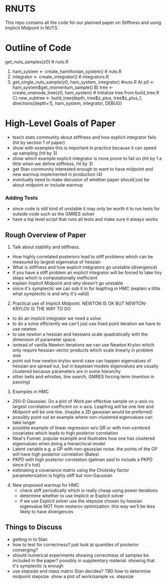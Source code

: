 # RNUTS

This repo contains all the code for our planned paper on Stiffness and using Implicit Midpoint in NUTS.

# Outline of Code
get_nuts_samples(z0) # nuts.R
   1) ham_system <- create_hamiltonian_system() # nuts.R
   2) integrator <- create_integrator() # integrators.R
   3) get_single_nuts_sample(z0, ham_system, integrator) #nuts.R
      A) p0 <- ham_system$get_momentum_sample()
      B) tree <- create_onenode_tree(z0, ham_system) # initialize tree from build_tree.R
      C) new_subtree <- build_tree(depth, tree$z_plus, tree$z_plus_1, directions[depth+1], ham_system, integrator, DEBUG)

# High-Level Goals of Paper
- teach stats community about stiffness and how explicit integrator fails (hit by section 1 of paper)
- show with examples this is important in practice because it can speed up sampling (hit by 3)
- show which example explicit integrator is more prone to fail on (hit by 1 a little when we define stiffness, hit by 3)
- get Stan community interested enough to want to have midpoint and new warmup implemented in production (4)
- eventually need to make decusion of whether paper should just be about midpoint or include warmup

### Adding Tests
- since code is still kind of unstable it may only be worth it to run tests for outside code such as the GMRES solver
- have a top level script that runs all tests and make sure it always works

## Rough Overview of Paper
1. Talk about stability and stiffness.
- How highly correlated posteriors lead to stiff problems which can be measured by largest eigenvalue of hessian
- What is stiffness and how explicit integrators go unstable (divergence)
- if you have a stiff problem an explicit integrator will be forced to take tiny steps which is computationally inefficient
- explain Implicit Midpoint and why doesn't go unstable
- since it's symplectic we can sub it in for leapfrog in HMC (explain a little what symplectic is and why it's valid)

2. Practical use of Implicit Midpoint. NEWTON IS OK BUT NEWTON-KRYLOV IS THE WAY TO GO
- to do an implicit integrator we need a solve
- to do a solve efficiently we can't just use fixed point iteration we have to use newton
- to use newton a hessian and hessians scale quadratically with the dimension of parameter space. 
- isntead of vanilla Newton iterations we can use Newton Krylov which only require hessian-vector products which scale linearly in problem size
- point out how newton krylov worst case can happen eigenvalues of hessian are spread out, but in bayesian models eigenvalues are usually clustered because parameters are in some hierarchy
- other bells and whistles, line search, GMRES forcing term (mention in passing)

3. Examples in HMC
- 250-D Gaussian. Do a plot of Work per effective sample on y-axis vs. largest correlation coefficent on x-axis. Leapfrog will be one line and Midpoint will be one line. (maybe a 2D gaussian would be preferred)
- possibly point out an example where non-clustered eigenvalues can take longer
- possible example of linear regression w/o QR or with non-centered covariates which leads to high posterior correlation
- Neal's Funnel. popular example and illustrates how one has clustered eigenvalues when doing a hierarchical model
- Latent variable e.g. a GP with non-gaussian noise. the points of the GP will have high posterior correlation (Bales)
- PKPD with high posterior correlation (gelman said to include a PKPD since it's hot)
- estimating a covariance matrix using the Cholesky factor parameterization is highly stiff but non-Gaussian

4. New proposed warmup for HMC
    - check stiff periodically which is really cheap using power iterations
    - determine whether to use Implicit or Explicit solver
    - if we use Explicit solver use the stepsize chosen by hessian eigenvalue NOT from nesterov optimization. this way we'll be less likely to have divergences

## Things to Discuss
- getting in to Stan
- how to test for correctness? just look at quantiles of posterior converging?
- should numerical experiments showing correctness of samples be included in the paper? possibly in supplemtary material. showing that it's symplectic is enough
- use stepsize and mass matrix Stan decides? TBD how to determine midpoint stepsize. show a plot of work/sample vs. stepsize
